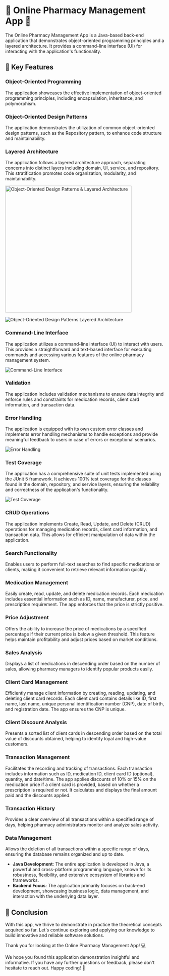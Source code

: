 # 🏥 Online Pharmacy Management App 💊

The Online Pharmacy Management App is a Java-based back-end application that demonstrates object-oriented programming principles and a layered architecture. It provides a command-line interface (UI) for interacting with the application's functionality.

## 🚀 Key Features

### Object-Oriented Programming
The application showcases the effective implementation of object-oriented programming principles, including encapsulation, inheritance, and polymorphism.

### Object-Oriented Design Patterns
The application demonstrates the utilization of common object-oriented design patterns, such as the Repository pattern, to enhance code structure and maintainability.

### Layered Architecture
The application follows a layered architecture approach, separating concerns into distinct layers including domain, UI, service, and repository. This stratification promotes code organization, modularity, and maintainability.

<img src="https://github.com/MarcuTamas/Online_Pharmacy_Management/blob/main/RunningExamplesScreenshots/Object-Oriented%20Design%20Patterns%20%26%20Layered%20Architecture.png" alt="Object-Oriented Design Patterns & Layered Architecture" width="400">

![Object-Oriented Design Patterns   Layered Architecture]()

### Command-Line Interface
The application utilizes a command-line interface (UI) to interact with users. This provides a straightforward and text-based interface for executing commands and accessing various features of the online pharmacy management system.

![Command-Line Interface](https://github.com/MarcuTamas/Online_Pharmacy_Management/blob/main/RunningExamplesScreenshots/Command-Line%20Interface.png)

### Validation
The application includes validation mechanisms to ensure data integrity and enforce rules and constraints for medication records, client card information, and transaction data.

### Error Handling
The application is equipped with its own custom error classes and implements error handling mechanisms to handle exceptions and provide meaningful feedback to users in case of errors or exceptional scenarios.

![Error Handling](https://github.com/MarcuTamas/Online_Pharmacy_Management/blob/main/RunningExamplesScreenshots/Error%20Handling.png)

### Test Coverage
The application has a comprehensive suite of unit tests implemented using the JUnit 5 framework. It achieves 100% test coverage for the classes found in the domain, repository, and service layers, ensuring the reliability and correctness of the application's functionality.

![Test Coverage](https://github.com/MarcuTamas/Online_Pharmacy_Management/blob/main/RunningExamplesScreenshots/Test%20Coverage.png)

### CRUD Operations
The application implements Create, Read, Update, and Delete (CRUD) operations for managing medication records, client card information, and transaction data. This allows for efficient manipulation of data within the application.

### Search Functionality
Enables users to perform full-text searches to find specific medications or clients, making it convenient to retrieve relevant information quickly.

### Medication Management
Easily create, read, update, and delete medication records. Each medication includes essential information such as ID, name, manufacturer, price, and prescription requirement. The app enforces that the price is strictly positive.

### Price Adjustment
Offers the ability to increase the price of medications by a specified percentage if their current price is below a given threshold. This feature helps maintain profitability and adjust prices based on market conditions.

### Sales Analysis
Displays a list of medications in descending order based on the number of sales, allowing pharmacy managers to identify popular products easily.

### Client Card Management
Efficiently manage client information by creating, reading, updating, and deleting client card records. Each client card contains details like ID, first name, last name, unique personal identification number (CNP), date of birth, and registration date. The app ensures the CNP is unique.

### Client Discount Analysis
Presents a sorted list of client cards in descending order based on the total value of discounts obtained, helping to identify loyal and high-value customers.

### Transaction Management
Facilitates the recording and tracking of transactions. Each transaction includes information such as ID, medication ID, client card ID (optional), quantity, and date/time. The app applies discounts of 10% or 15% on the medication price if a client card is provided, based on whether a prescription is required or not. It calculates and displays the final amount paid and the discounts applied.

### Transaction History
Provides a clear overview of all transactions within a specified range of days, helping pharmacy administrators monitor and analyze sales activity.

### Data Management
Allows the deletion of all transactions within a specific range of days, ensuring the database remains organized and up to date.

- **Java Development**: The entire application is developed in Java, a powerful and cross-platform programming language, known for its robustness, flexibility, and extensive ecosystem of libraries and frameworks.
- **Backend Focus**: The application primarily focuses on back-end development, showcasing business logic, data management, and interaction with the underlying data layer.

## 🔮 Conclusion 

With this app, we thrive to demonstrate in practice the theoretical concepts acquired so far. Let's continue exploring and applying our knowledge to build innovative and reliable software solutions.

Thank you for looking at the Online Pharmacy Management App! 💻

We hope you found this application demonstration insightful and informative. If you have any further questions or feedback, please don't hesitate to reach out. Happy coding! 🚀
